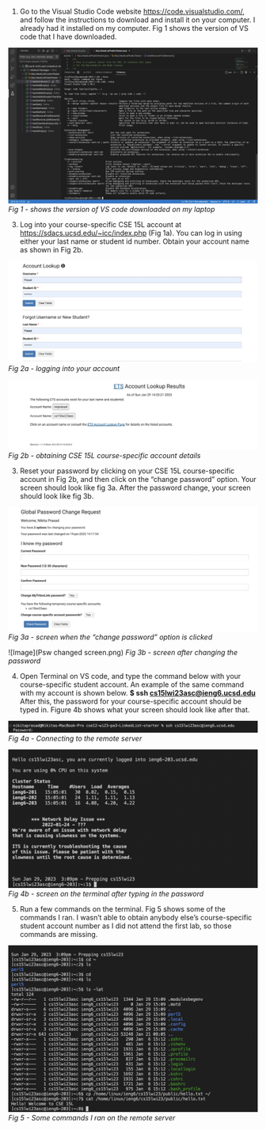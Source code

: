 1. Go to the Visual Studio Code website https://code.visualstudio.com/, and follow the instructions to download and install it on your computer. I already had it installed on my computer. Fig 1 shows the version of VS code that I have downloaded. 

![Image](VS_code_download.png)
*Fig 1 - shows the version of VS code downloaded on my laptop* 

3. Log into your course-specific CSE 15L account at https://sdacs.ucsd.edu/~icc/index.php (Fig 1a). You can log in using either your last name or student id number. Obtain your account name as shown in Fig 2b.

![Image](Logging_in.png)
*Fig 2a - logging into your account*

![Image](Account_look_up.png)
*Fig 2b - obtaining CSE 15L course-specific account details*

3. Reset your password by clicking on your CSE 15L course-specific account in Fig 2b, and then click on the “change password” option. Your screen should look like fig 3a. After the password change, your screen should look like fig 3b. 

![Image](Change_psw_screen.png)
*Fig 3a - screen when the “change password” option is clicked*

![Image](Psw changed screen.png)
*Fig 3b - screen after changing the password* 

4. Open Terminal on VS code, and type the command below with your course-specific student account. An example of the same command with my account is shown below. 
**$ ssh cs15lwi23asc@ieng6.ucsd.edu**
After this, the password for your course-specific account should be typed in. Figure 4b shows what your screen should look like after that.

![Image](username_psw.png)
*Fig 4a - Connecting to the remote server*

![Image](server_running.png)
*Fig 4b - screen on the terminal after typing in the password*
 
 5. Run a few commands on the terminal. Fig 5 shows some of the commands I ran. I wasn’t able to obtain anybody else’s course-specific student account number as I did not attend the first lab, so those commands are missing. 

![Image](terminal_commands.png)
*Fig 5 - Some commands I ran on the remote server*

